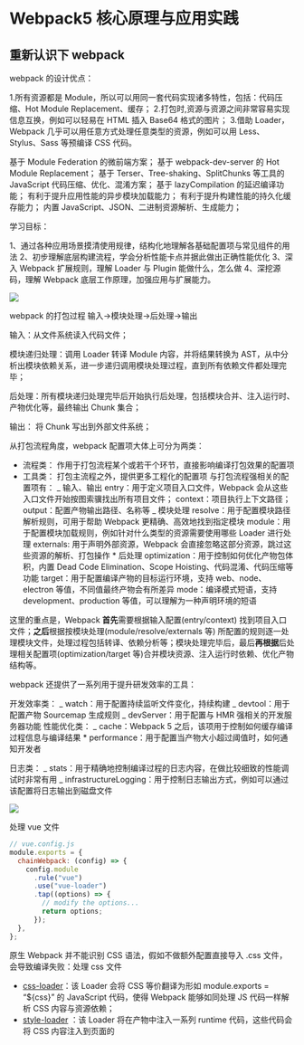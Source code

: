 # Webpack5 核心原理与应用实践

## 重新认识下 webpack

webpack 的设计优点：

1.所有资源都是 Module，所以可以用同一套代码实现诸多特性，包括：代码压缩、Hot Module Replacement、缓存； 2.打包时,资源与资源之间非常容易实现信息互换，例如可以轻易在 HTML 插入 Base64 格式的图片； 3.借助 Loader，Webpack 几乎可以用任意方式处理任意类型的资源，例如可以用 Less、Stylus、Sass 等预编译 CSS 代码。

基于 Module Federation 的微前端方案；
基于 webpack-dev-server 的 Hot Module Replacement；
基于 Terser、Tree-shaking、SplitChunks 等工具的 JavaScript 代码压缩、优化、混淆方案；
基于 lazyCompilation 的延迟编译功能；
有利于提升应用性能的异步模块加载能力；
有利于提升构建性能的持久化缓存能力；
内置 JavaScript、JSON、二进制资源解析、生成能力；

学习目标：

1、通过各种应用场景摸清使用规律，结构化地理解各基础配置项与常见组件的用法
2、初步理解底层构建流程，学会分析性能卡点并据此做出正确性能优化
3、深入 Webpack 扩展规则，理解 Loader 与 Plugin 能做什么，怎么做
4、深挖源码，理解 Webpack 底层工作原理，加强应用与扩展能力。

![](<%5BWebpack5%20%E6%A0%B8%E5%BF%83%E5%8E%9F%E7%90%86%E4%B8%8E%E5%BA%94%E7%94%A8%E5%AE%9E%E8%B7%B5%5D(httpsjuejin.cnbook7115598540721618944)/2022-09-06-12-22-43%202.png>)

webpack 的打包过程
输入->模块处理->后处理->输出

输入：从文件系统读入代码文件；

模块递归处理：调用 Loader 转译 Module 内容，并将结果转换为 AST，从中分析出模块依赖关系，进一步递归调用模块处理过程，直到所有依赖文件都处理完毕；

后处理：所有模块递归处理完毕后开始执行后处理，包括模块合并、注入运行时、产物优化等，最终输出 Chunk 集合；

输出： 将 Chunk 写出到外部文件系统；

从打包流程角度，webpack 配置项大体上可分为两类：

- 流程类： 作用于打包流程某个或若干个环节，直接影响编译打包效果的配置项
- 工具类： 打包主流程之外，提供更多工程化的配置项
  与打包流程强相关的配置项有：
  _ 输入、输出
  entry：用于定义项目入口文件，Webpack 会从这些入口文件开始按图索骥找出所有项目文件；
  context：项目执行上下文路径；
  output：配置产物输出路径、名称等
  _ 模块处理
  resolve：用于配置模块路径解析规则，可用于帮助 Webpack 更精确、高效地找到指定模块
  module：用于配置模块加载规则，例如针对什么类型的资源需要使用哪些 Loader 进行处理
  externals: 用于声明外部资源，Webpack 会直接忽略这部分资源，跳过这些资源的解析、打包操作 \* 后处理
  optimization：用于控制如何优化产物包体积，内置 Dead Code Elimination、Scope Hoisting、代码混淆、代码压缩等功能
  target：用于配置编译产物的目标运行环境，支持 web、node、electron 等值，不同值最终产物会有所差异
  mode：编译模式短语，支持 development、production 等值，可以理解为一种声明环境的短语

这里的重点是，Webpack **首先**需要根据输入配置(entry/context) 找到项目入口文件；**之后**根据按模块处理(module/resolve/externals 等) 所配置的规则逐一处理模块文件，处理过程包括转译、依赖分析等；模块处理完毕后，最后**再根据**后处理相关配置项(optimization/target 等)合并模块资源、注入运行时依赖、优化产物结构等。

webpack 还提供了一系列用于提升研发效率的工具：

开发效率类：
_ watch：用于配置持续监听文件变化，持续构建
_ devtool：用于配置产物 Sourcemap 生成规则
_ devServer：用于配置与 HMR 强相关的开发服务器功能
性能优化类：
_ cache：Webpack 5 之后，该项用于控制如何缓存编译过程信息与编译结果 \* performance：用于配置当产物大小超过阈值时，如何通知开发者

日志类：
_ stats：用于精确地控制编译过程的日志内容，在做比较细致的性能调试时非常有用
_ infrastructureLogging：用于控制日志输出方式，例如可以通过该配置将日志输出到磁盘文件

![](<%5BWebpack5%20%E6%A0%B8%E5%BF%83%E5%8E%9F%E7%90%86%E4%B8%8E%E5%BA%94%E7%94%A8%E5%AE%9E%E8%B7%B5%5D(httpsjuejin.cnbook7115598540721618944)/E20B721E-52B1-4638-A369-81288EB3ABAC%202.png>)

处理 vue 文件

```js
// vue.config.js
module.exports = {
  chainWebpack: (config) => {
    config.module
      .rule("vue")
      .use("vue-loader")
      .tap((options) => {
        // modify the options...
        return options;
      });
  },
};
```

原生 Webpack 并不能识别 CSS 语法，假如不做额外配置直接导入 .css 文件，会导致编译失败：处理 css 文件

- [css-loader](https://link.juejin.cn/?target=https%3A%2F%2Fwebpack.js.org%2Floaders%2Fcss-loader%2F)：该 Loader 会将 CSS 等价翻译为形如 module.exports = “${css}” 的 JavaScript 代码，使得 Webpack 能够如同处理 JS 代码一样解析 CSS 内容与资源依赖；
- [style-loader](https://link.juejin.cn/?target=https%3A%2F%2Fwebpack.js.org%2Floaders%2Fstyle-loader%2F) ：该 Loader 将在产物中注入一系列 runtime 代码，这些代码会将 CSS 内容注入到页面的 <style> 标签，使得样式生效；
- [mini-css-extract-plugin](https://link.juejin.cn/?target=https%3A%2F%2Fwebpack.js.org%2Fplugins%2Fmini-css-extract-plugin) ：该插件会将 CSS 代码抽离到单独的 .css 文件，并将文件通过 <link> 标签方式插入到页面中。

三种组件各司其职：css-loader 让 Webpack 能够正确理解 CSS 代码、分析资源依赖；style-loader、mini-css-extract-plugin 则通过适当方式将 CSS 插入到页面，对页面样式产生影响：
![](<%5BWebpack5%20%E6%A0%B8%E5%BF%83%E5%8E%9F%E7%90%86%E4%B8%8E%E5%BA%94%E7%94%A8%E5%AE%9E%E8%B7%B5%5D(httpsjuejin.cnbook7115598540721618944)/5be680b877f44414a4349b62bc0143ba_tplv-k3u1fbpfcp-zoom-in-crop-mark_3024_0_0_0%202.webp>)

css-loader 转译代码：

```css
.main-hd {
  font-size: 10px;
}
```

```js
//...

var ___CSS_LOADER_EXPORT___ =
  _node_modules_css_loader_dist_runtime_api_js__WEBPACK_IMPORTED_MODULE_1___default()(
    _node_modules_css_loader_dist_runtime_noSourceMaps_js__WEBPACK_IMPORTED_MODULE_0___default()
  );

// Module

___CSS_LOADER_EXPORT___.push([
  module.id,

  ".main-hd {\n    font-size: 10px;\n}",
  "",
]);

// Exports

/* harmony default export */ const __WEBPACK_DEFAULT_EXPORT__ =
  ___CSS_LOADER_EXPORT___;

//...
```

这段字符串只是被当作普通 JS 模块处理，并不会实际影响到页面样式，后续还需要：

- **开发环境**：使用 style-loader 将样式代码注入到页面 <style> 标签；
- **生产环境**：使用 mini-css-extract-plugin 将样式代码抽离到单独产物文件，并以 <link> 标签方式引入到页面中。

经过 **css-loader** 处理后，CSS 代码会被转译为等价 JS 字符串，但这些字符串还不会对页面样式产生影响，需要继续接入 style-loader 加载器。

与其它 Loader 不同，**style-loader** 并不会对代码内容做任何修改，而是简单注入一系列运行时代码，用于将 css-loader 转译出的 JS 字符串插入到页面的 style 标签

经过 **style-loader + css-loader** 处理后，样式代码最终会被写入 **Bundle** 文件，并在运行时通过 style 标签注入到页面。这种将 JS、CSS 代码合并进同一个产物文件的方式有几个问题：

Post-css

两者主要区别在于预处理器通常定义了一套 CSS 之上的超集语言；PostCSS 并没有定义一门新的语言，而是与 @babel/core 类似，只是实现了一套将 CSS 源码解析为 AST 结构，并传入 PostCSS 插件做处理的流程框架，具体功能都由插件实现。

::预处理器之于 CSS，就像 TypeScript 与 JavaScript 的关系；而 PostCSS 之于 CSS，则更像 Babel 与 JavaScript。::

**<link>是并行加载资源，加载完后构建 stylesheet**

- 编译时，将同一组件构建为适合在客户端、服务器运行的两份副本；
- 服务端接收到请求时，调用 Render 工具将组件渲染为 HTML 字符串，并返回给客户端；
- 客户端运行 HTML，并再次执行组件代码，“激活(Hydrate)” 组件。

![](<%5BWebpack5%20%E6%A0%B8%E5%BF%83%E5%8E%9F%E7%90%86%E4%B8%8E%E5%BA%94%E7%94%A8%E5%AE%9E%E8%B7%B5%5D(httpsjuejin.cnbook7115598540721618944)/06c7576bbb6b4ee596baa2bf4f2192ed_tplv-k3u1fbpfcp-zoom-in-crop-mark_3024_0_0_0%202.webp>)

### 服务端渲染流程

1. 需要为客户端、服务端环境分别准备项目 Entry 文件，即上述目录中的 entry-client.js 与 entry-server.js

entry-client.js

```js
import { createSSRApp } from "vue";

import App from "./App.vue";

createSSRApp(App).mount("#app");
```

entry-server.js

```js
import { createSSRApp } from "vue";

import App from "./App.vue";

export default () => {
  return createSSRApp(App);
};
```

两者区别在于：客户端版本会立即调用 mount 接口，将组件挂载到页面上；而服务端版本只是 export 一个创建应用的工厂函数。

2. 分别为客户端、服务端版本编写 Webpack 配置文件，即上述目录中的三个\***_webpack._.js**## 文件

3. 服务端的 webpack 配置

```json
  entry: {
    server: path.join(__dirname, "src/entry-server.js"),
  },
  target: "node",
  output: {
    // 打包后的结果会在 node 环境使用
    // 因此此处将模块化语句转译为 commonjs 形式
    libraryTarget: "commonjs2",
  },
```

4. 编写 Node 应用代码\***\*server.js**，简单起见，此处仅实现基础功能：

```js
// server.js
const express = require("express");
const path = require("path");
const { renderToString } = require("@vue/server-renderer");

// 通过 manifest 文件，找到正确的产物路径
const clientManifest = require("./dist/manifest-client.json");
const serverManifest = require("./dist/manifest-server.json");
const serverBundle = path.join(
  __dirname,
  "./dist",
  serverManifest["server.js"]
);
// 这里就对标到 `entry-server.js` 导出的工厂函数
const createApp = require(serverBundle).default;

const server = express();

server.get("/", async (req, res) => {
  const app = createApp();

  const html = await renderToString(app);
  const clientBundle = clientManifest["client.js"];
  res.send(`
<!DOCTYPE html>
<html>
    <head>
      <title>Vue SSR Example</title>
    </head>
    <body>
      <!-- 注入组件运行结果 -->
      <div id="app">${html}</div>
      <!-- 注入客户端代码产物路径 -->
      <!-- 实现 Hydrate 效果 -->
      <script src="${clientBundle}"></script>
    </body>
</html>
    `);
});

server.use(express.static("./dist"));

server.listen(3000, () => {
  console.log("ready");
});
```

可以看出，Node 服务的核心逻辑在于：

- 调用 entry-server.js 导出的工厂函数渲染出 Vue 组件结构；
- 调用 @vue/server-renderer 将组件渲染为 HTML 字符串；
- 拼接 HTML 内容，将组件 HTML 字符串与 entry-client.js 产物路径注入到 HTML 中，并返回给客户端。

构建第三方包时要注意的

- 正确导出模块内容；
- 不要将第三方包打包进产物中，以免与业务方环境发生冲突；
- 将 CSS 抽离为独立文件，以方便用户自行决定实际用法；
- 始终生成 Sourcemap 文件，方便用户调试。

```js
// webpack.config.js
module.exports = {
  // ...
+  externals: {
+   lodash: {
+     commonjs: "lodash",
+     commonjs2: "lodash",
+     amd: "lodash",
+     root: "_",
+   },
+ },
  // ...
};

```

Webpack 编译过程会跳过 [externals](https://link.juejin.cn/?target=https%3A%2F%2Fwebpack.js.org%2Fconfiguration%2Fexternals%2F) 所声明的库，并假定消费场景已经安装了相关依赖，常用于 NPM 库开发场景；在 Web 应用场景下则常被用于优化性能。

至此，Webpack 不再打包 lodash 代码，我们可以顺手将 lodash 声明为 peerDependencies：

```json
{
  "name": "6-1_test-lib",
  // ...
+ "peerDependencies": {
+   "lodash": "^4.17.21"
+ }
}

```

模块联邦
Module Federation 通常译作“**模块联邦**”，是 Webpack 5 新引入的一种远程模块动态加载、运行技术。MF 允许我们将原本单个巨大应用按我们理想的方式拆分成多个体积更小、职责更内聚的小应用形式，理想情况下各个应用能够实现独立部署、独立开发(不同应用甚至允许使用不同技术栈)、团队自治，从而降低系统与团队协作的复杂度 —— 没错，这正是所谓的微前端架构。

优点：

- 应用可按需导出若干模块，这些模块最终会被单独打成模块包，功能上有点像 NPM 模块；
- 应用可在运行时基于 HTTP(S) 协议动态加载其它应用暴露的模块，且用法与动态加载普通 NPM 模块一样简单；
- 与其它微前端方案不同，MF 的应用之间关系平等，没有主应用/子应用之分，每个应用都能导出/导入任意模块

在 Webpack4 中导入图像
file-loader: 将图像引用转换为 url 语句并生成相应图片文件.

![](<%5BWebpack5%20%E6%A0%B8%E5%BF%83%E5%8E%9F%E7%90%86%E4%B8%8E%E5%BA%94%E7%94%A8%E5%AE%9E%E8%B7%B5%5D(httpsjuejin.cnbook7115598540721618944)/f6384383d6df4060b973bd3ad8f261eb_tplv-k3u1fbpfcp-zoom-in-crop-mark_3024_0_0_0%202.webp>)
url-loader:
raw-loader:

配置结构详解：

- **单个配置对象**：比较常用的一种方式，逻辑简单，适合大多数业务项目；
- **配置对象数组**：每个数组项都是一个完整的配置对象，每个对象都会触发一次单独的构建，通常用于需要为同一份代码构建多种产物的场景，如 Library；
- **函数**：Webpack 启动时会执行该函数获取配置，我们可以在函数中根据环境参数(如 NODE_ENV)动态调整配置对象。

使用配置数组：

```js
// webpack.config.js
module.exports = [
  {
    entry: "./src/index.js",
    // 其它配置...
  },
  {
    entry: "./src/index.js",
    // 其它配置...
  },
];
```

使用数组方式时，Webpack 会在启动后创建多个 **Compilation** 实例，并行执行构建工作，但需要注意**，Compilation** 实例间基本上不作通讯，这意味着这种并行构建对运行性能并没有任何正向收益，例如某个 Module 在 Compilation 实例 A 中完成解析、构建后，在其它 Compilation 中依然需要完整经历构建流程，无法直接复用结果。

数组方式主要用于应对“同一份代码打包出多种产物”的场景，例如在构建 Library 时，我们通常需要同时构建出 ESM/CMD/UMD 等模块方案的产物，如：

```js
// webpack.config.js
module.exports = [
  {
    output: {
      filename: "./dist-amd.js",
      libraryTarget: "amd",
    },
    name: "amd",
    entry: "./app.js",
    mode: "production",
  },
  {
    output: {
      filename: "./dist-commonjs.js",
      libraryTarget: "commonjs",
    },
    name: "commonjs",
    entry: "./app.js",
    mode: "production",
  },
];
```

**配置函数**”这种方式的意义在于，允许用户根据命令行参数动态创建配置对象，可用于实现简单的多环境治理策略，例如：

```js
// npx webpack --env app.type=miniapp --mode=production
module.exports = function (env, argv) {
  return {
    mode: argv.mode ? "production" : "development",
    devtool: argv.mode ? "source-map" : "eval",
    output: {
      path: path.join(__dirname, `./dist/${env.app.type}`,
      filename: '[name].js'
    },
    plugins: [
      new TerserPlugin({
        terserOptions: {
          compress: argv.mode === "production",
        },
      }),
    ],
  };
};
```

**核心配置项汇总**

- entry：声明项目入口文件，Webpack 会从这个文件开始递归找出所有文件依赖；
- output：声明构建结果的存放位置；
- target：用于配置编译产物的目标运行环境，支持 web、node、electron 等值，不同值最终产物会有所差异；
- mode：编译模式短语，支持 development、production 等值，Webpack 会根据该属性推断默认配置；
- optimization：用于控制如何优化产物包体积，内置 Dead Code ::Elimination::、Scope Hoisting、代码混淆、代码压缩等功能；
- module：用于声明模块加载规则，例如针对什么类型的资源需要使用哪些 Loader 进行处理；
- plugin：Webpack 插件列表。

entry 配置详解：

- 字符串：指定入口文件路径；
- 对象：对象形态功能比较完备，除了可以指定入口文件列表外，还可以指定入口依赖、Runtime 打包方式等；
- 函数：动态生成 Entry 配置信息，函数中可返回字符串、对象或数组；
- 数组：指明多个入口文件，数组项可以为上述介绍的文件路径字符串、对象、函数形式，Webpack 会将数组指明的入口全部打包成一个 Bundle。

```js
module.exports = {
  //...
  entry: {
    // 字符串形态
    home: './home.js',
    // 数组形态
    shared: ['react', 'react-dom', 'redux', 'react-redux'],
    // 对象形态
    personal: {
      import: './personal.js',
      filename: 'pages/personal.js',
      dependOn: 'shared',
      chunkLoading: 'jsonp',
      asyncChunks: true
    },
    // 函数形态
    admin: function() {
      return './admin.js';
    }
  },
```

- import：声明入口文件，支持路径字符串或路径数组(多入口)；
- dependOn：声明该入口的前置依赖 Bundle；
- runtime：设置该入口的 Runtime Chunk，若该属性不为空，Webpack 会将该入口的运行时代码抽离成单独的 Bundle；
- filename：效果与 [output.filename](https://link.juejin.cn/?target=https%3A%2F%2Fwebpack.js.org%2Fconfiguration%2Foutput%2F%23outputfilename) 类同，用于声明该模块构建产物路径；
- library：声明该入口的 [output.library](https://link.juejin.cn/?target=https%3A%2F%2Fwebpack.js.org%2Fconfiguration%2Foutput%2F%23outputlibrary) 配置，一般在构建 NPM Library 时使用；
- publicPath：效果与 [output.publicPath](https://link.juejin.cn/?target=https%3A%2F%2Fwebpack.js.org%2Fconfiguration%2Foutput%2F%23outputpublicpath) 相同，用于声明该入口文件的发布 URL；
- chunkLoading：效果与 [output.chunkLoading](https://link.juejin.cn/?target=https%3A%2F%2Fwebpack.js.org%2Fconfiguration%2Foutput%2F%23outputchunkloading) 相同，用于声明异步模块加载的技术方案，支持 false/jsonp/require/import 等值；
- asyncChunks：效果与 [output.asyncChunks](https://link.juejin.cn/?target=https%3A%2F%2Fwebpack.js.org%2Fconfiguration%2Foutput%2F%23outputasyncchunks) 相同，用于声明是否支持异步模块加载，默认值为 true。

webpack 底层的工作流程：

1. 初始化阶段：

- **初始化参数**：从配置文件、 配置对象、Shell 参数中读取，与默认配置结合得出最终的参数；
- **创建编译器对象**：用上一步得到的参数创建 Compiler 对象；
- **初始化编译环境**：包括注入内置插件、注册各种模块工厂、初始化 RuleSet 集合、加载配置的插件等；
- **开始编译**：执行 compiler 对象的 run 方法，创建 Compilation 对象；
- **确定入口**：根据配置中的 entry 找出所有的入口文件，调用 compilation.addEntry 将入口文件转换为 dependence 对象。

2. 构建阶段：

- **编译模块(make)**：从 entry 文件开始，调用 loader 将模块转译为标准 JS 内容，调用 JS 解析器将内容转换为 AST 对象，从中找出该模块依赖的模块，再 **递归** 处理这些依赖模块，直到所有入口依赖的文件都经过了本步骤的处理；
- **完成模块编译**：上一步递归处理所有能触达到的模块后，得到了每个模块被翻译后的内容以及它们之间的依赖关系图。

3. 封装阶段：

- **合并(seal)**：根据入口和模块之间的依赖关系，组装成一个个包含多个模块的 Chunk；
- **优化(optimization)**：对上述 Chunk 施加一系列优化操作，包括：tree-shaking、terser、scope-hoisting、压缩、Code Split 等；
- **写入文件系统(emitAssets)**：在确定好输出内容后，根据配置确定输出的路径和文件名，把文件内容写入到文件系统。

性能问题的地方

构建阶段：

- 首先需要将文件的相对引用路径转换为绝对路径，这个过程可能涉及多次 IO 操作，执行效率取决于 **文件层次深度**；
- 找到具体文件后，需要读入文件内容并调用 [loader-runner](https://link.juejin.cn/?target=https%3A%2F%2Fgithub1s.com%2Fwebpack%2Floader-runner%2Fblob%2FHEAD%2Flib%2FLoaderRunner.js) 遍历 Loader 数组完成内容转译，这个过程需要执行较密集的 CPU 操作，执行效率取决于 **Loader 的数量与复杂度**；
- 需要将模块内容解析为 AST 结构，并遍历 AST 找出模块的依赖资源，这个过程同样需要较密集的 CPU 操作，执行效率取决于 **代码复杂度**；
- 递归处理依赖资源，执行效率取决于 **模块数量**。

封装阶段：

- 根据 splitChunks 配置、entry 配置、动态模块引用语句等，确定模块与 Chunk 的映射关系，其中 splitChunks 相关的分包算法非常复杂，涉及大量 CPU 计算；
- 根据 optimization 配置执行一系列产物优化操作，特别是 [Terser](https://link.juejin.cn/?target=https%3A%2F%2Fgithub.com%2Fwebpack-contrib%2Fterser-webpack-plugin) 插件需要执行大量 AST 相关的运算，执行效率取决于 **产物代码量**；

性能分析：
收集数据的方法很简单 —— Webpack 内置了 [stats](https://link.juejin.cn/?target=https%3A%2F%2Fwebpack.js.org%2Fapi%2Fstats%2F) 接口，专门用于统计模块构建耗时、模块依赖关系等信息，推荐用法：

1. 添加 profile = true 配置：
2. 运行编译命令，并添加 —json 参数，参数值为最终生成的统计文件名，如：

```js
npx webpack --json=stats.json
```

stats 对象收集了 Webpack 运行过程中许多值得关注的信息，包括：

- modules：本次打包处理的所有模块列表，内容包含模块的大小、所属 chunk、构建原因、依赖模块等，特别是 modules.profile 属性，包含了构建该模块时，解析路径、编译、打包、子模块打包等各个环节所花费的时间，非常有用；
- chunks：构建过程生成的 chunks 列表，数组内容包含 chunk 名称、大小、包含了哪些模块等；
- assets：编译后最终输出的产物列表、文件路径、文件大小等；
- entrypoints：entry 列表，包括动态引入所生产的 entry 项也会包含在这里面；
- children：子 Compiler 对象的性能数据，例如 extract-css-chunk-plugin 插件内部就会调用 [compilation.createChildCompiler](https://link.juejin.cn/?target=https%3A%2F%2Fgithub1s.com%2Ffaceyspacey%2Fextract-css-chunks-webpack-plugin%2Fblob%2FHEAD%2Fsrc%2Floader.js%23L82) 函数创建出子 Compiler 来做 CSS 抽取的工作。

**Webpack5 中的持久化缓存**
[持久化缓存](https://link.juejin.cn/?target=https%3A%2F%2Fwebpack.js.org%2Fconfiguration%2Fcache%2F%23cache) 算得上是 Webpack 5 最令人振奋的特性之一，它能够将首次构建的过程与结果数据持久化保存到本地文件系统，在下次执行构建时跳过解析、链接、编译等一系列非常消耗性能的操作，直接复用上次的 Module/ModuleGraph/Chunk 对象数据，迅速构建出最终产物。

cache 还提供了若干用于配置缓存效果、缓存周期的配置项，包括：

- cache.type## ：缓存类型，支持
  ‘memory’ | ‘filesystem’## ，需要设置为
  filesystem## 才能开启持久缓存；
- cache.cacheDirectory## ：缓存文件路径，默认为
  node_modules/.cache/webpack## ；
- cache.buildDependencies## ：额外的依赖文件，当这些文件内容发生变化时，缓存会完全失效而执行完整的编译构建，通常可设置为各种配置文件，如：

```js
module.exports = {
  cache: {
    type: "filesystem",
    buildDependencies: {
      config: [
        path.join(__dirname, "webpack.dll_config.js"),
        path.join(__dirname, ".babelrc"),
      ],
    },
  },
};
```

- cache.managedPaths：受控目录，Webpack 构建时会跳过新旧代码哈希值与时间戳的对比，直接使用缓存副本，默认值为 [‘./node_modules’]；
- cache.profile：是否输出缓存处理过程的详细日志，默认为 false；
- cache.maxAge：缓存失效时间，默认值为 5184000000 。

### 缓存原理：

Webpack5 会将首次构建出的 Module、Chunk、ModuleGraph 等对象序列化后保存到硬盘中，后面再运行的时候，就可以跳过许多耗时的编译动作，直接复用缓存数据。
![](<%5BWebpack5%20%E6%A0%B8%E5%BF%83%E5%8E%9F%E7%90%86%E4%B8%8E%E5%BA%94%E7%94%A8%E5%AE%9E%E8%B7%B5%5D(httpsjuejin.cnbook7115598540721618944)/58feafdeed084eefa40f12f98b627262_tplv-k3u1fbpfcp-zoom-in-crop-mark_3024_0_0_0%202.webp>)

- 初始化，主要是根据配置信息设置内置的各类插件。
- Make - 构建阶段，从 entry 模块开始，执行：
  - 读入文件内容；
  - 调用 Loader 转译文件内容；
  - 调用 [acorn](https://link.juejin.cn/?target=https%3A%2F%2Fwww.npmjs.com%2Fpackage%2Facorn) 生成 AST 结构；
  - 分析 AST，确定模块依赖列表；
  - 遍历模块依赖列表，对每一个依赖模块重新执行上述流程，直到生成完整的模块依赖图 —— ModuleGraph 对象。
- Seal - 生成阶段，过程：
  - 遍历模块依赖图，对每一个模块执行：
    - 代码转译，如 import 转换为 require 调用；
    - 分析运行时依赖。
  - 合并模块代码与运行时代码，生成 chunk；
  - 执行产物优化操作，如 Tree-shaking；
  - 将最终结果写出到产物文件。

过程中存在许多 CPU 密集型操作，例如调用 Loader 链加载文件时，遇到 babel-loader、eslint-loader、ts-loader 等工具时可能需要重复生成 AST；分析模块依赖时则需要遍历 AST，执行大量运算；Seal 阶段也同样存在大量 AST 遍历，以及代码转换、优化操作，等等。假设业务项目中有 1000 个文件，则每次执行 npx webpack 命令时，都需要从 0 开始执行 1000 次构建、生成逻辑

Webpack 在首次构建完毕后将 Module、Chunk、ModuleGraph 三类对象的状态序列化并记录到缓存文件中；在下次构建开始时，尝试读入并恢复这些对象的状态，从而跳过执行 Loader 链、解析 AST、解析依赖等耗时操作，提升编译性能。

### Webpack4：使用 **cache-loader**

1. cache-loader
   先从 cache-loader 说起，cache-loader 能够将 Loader 处理结果保存到硬盘，下次运行时若文件内容没有发生变化则直接返回缓存结果，用法：

cache-loader 只缓存了 Loader 执行结果，缓存范围与精度不如 Webpack5 内置的缓存功能，所以性能效果相对较低

2. hard-source-webpack-plugin
3. babel-loader# 时，只需设置 cacheDirectory = true

```js
module.exports = {
    *// …*
    module: {
        rules: [{
            test: /\.m?js$/,
            loader: ‘babel-loader’,
            options: {
                cacheDirectory: true,
            },
        }]
    },
    *// …*
};
```

## webpack 并行构建

- [HappyPack](https://link.juejin.cn/?target=https%3A%2F%2Fgithub.com%2Famireh%2Fhappypack) ：多进程方式运行资源加载(Loader)逻辑；
  [Thread-loader](https://link.juejin.cn/?target=https%3A%2F%2Fwebpack.js.org%2Floaders%2Fthread-loader%2F) ：Webpack 官方出品，同样以多进程方式运行资源加载逻辑

这些方案的核心设计都很类似：
针对某种计算任务创建子进程，之后将运行所需参数通过 IPC 传递到子进程并启动计算操作，计算完毕后子进程再将结果通过 IPC 传递回主进程，寄宿在主进程的组件实例，再将结果提交给 Webpack。

### HappyPack

能够将耗时的文件加载（Loader）操作拆散到多个子进程中并发执行，子进程执行完毕再将结果合并回传到 Webpack 进程，从而提升构建性能。不过，HappyPack 的用法稍微有点难以理解，需要同时：

- 使用 happypack/loader 代替原本的 Loader 序列；
- 使用 HappyPack 插件注入代理执行 Loader 序列的逻辑。

HappyPack 提供了一套简单易用的共享进程池接口，只需要创建 HappyPack.ThreadPool 对象，并通过 size 参数限定进程总量，之后将该例配置到各个 HappyPack 插件的 threadPool 属性上即可，例如：

### Thread-loader

Thread-loader 会在加载文件时创建新的进程，在子进程中使用 loader-runner 库运行 thread-loader 之后的 Loader 组件，执行完毕后再将结果回传到 Webpack 主进程，从而实现性能更佳的文件加载转译效果。

thread-loader 还提供了一系列用于控制并发逻辑的配置项，包括：

- workers：子进程总数，默认值为 require(‘os’).cpus() - 1；
- workerParallelJobs：单个进程中并发执行的任务数；
- poolTimeout：子进程如果一直保持空闲状态，超过这个时间后会被关闭；
- poolRespawn：是否允许在子进程关闭后重新创建新的子进程，一般设置为 false 即可；
- workerNodeArgs：用于设置启动子进程时，额外附加的参数。

## 并行压缩

Webpack4 默认使用 [Uglify-js](https://link.juejin.cn/?target=https%3A%2F%2Fwww.npmjs.com%2Fpackage%2Fuglifyjs-webpack-plugin) 实现代码压缩，Webpack5 之后则升级为 [Terser](https://link.juejin.cn/?target=https%3A%2F%2Fwebpack.js.org%2Fplugins%2Fterser-webpack-plugin%2F) —— 一种 [性能](https://link.juejin.cn/?target=https%3A%2F%2Fblog.logrocket.com%2Fterser-vs-uglify-vs-babel-minify-comparing-javascript-minifiers%2F) 与兼容性更好的 JavaScript 代码压缩混淆工具，两种组件都原生实现了多进程并行压缩能力

受限于 JavaScript 的单线程架构，Webpack 构建时并不能充分使用现代计算机的多核 CPU 能力，为此社区提供了若干基于多进程实现的并行构建组件，包括文中介绍的 HappyPack、Thread-loader、Parallel-Webpack、Terser。

- 对于 Webpack4 之前的项目，可以使用 HappyPack 实现并行文件加载；
- Webpack4 之后则建议使用 Thread-loader；
- 多实例并行构建场景建议使用 Parallel-Webpack 实现并行；
- 生产环境下还可配合 terser-webpack-plugin 的并行压缩功能，提升整体效率。

## 哪些值得学习的构建性能极致优化技巧

### 使用**lazyCompilation**

```js
// webpack.config.js
module.exports = {
  // ...
  experiments: {
    lazyCompilation: true,
  },
};
```

启动 lazyCompilation 后，代码中通过异步引用语句如 import(‘./xxx’) 导入的模块（以及未被访问到的 entry）都不会被立即编译，而是直到页面正式请求该模块资源（例如切换到该路由）时才开始构建，效果与 Vite 相似，能够极大提升冷启速度。

此外，lazyCompilation 支持如下参数：

- backend： 设置后端服务信息，一般保持默认值即可；
- entries：设置是否对 entry 启动按需编译特性；
- imports：设置是否对异步模块启动按需编译特性；
- test：支持正则表达式，用于声明对那些异步模块启动按需编译特性。

### **约束 Loader 执行范围**

module.rules.include# 、module.rules.exclude

### 开发模式禁用产物优化

Webpack 提供了许多产物优化功能，例如：Tree-Shaking、SplitChunks、Minimizer 等，这些能力能够有效减少最终产物的尺寸，提升生产环境下的运行性能，但这些优化在开发环境中意义不大，反而会增加构建器的负担(都是性能大户)。

因此，开发模式下建议关闭这一类优化功能，具体措施：

- 确保 mode=‘development’ 或 mode = ‘none’，关闭默认优化策略；
- optimization.minimize 保持默认值或 false，关闭代码压缩；
- optimization.concatenateModules 保持默认值或 false，关闭模块合并；
- optimization.splitChunks 保持默认值或 false，关闭代码分包；
- optimization.usedExports 保持默认值或 false，关闭 Tree-shaking 功能；

### **最小化\*\***watch\***\*监控范围**

在 watch 模式下（通过 npx webpack —watch 命令启动），Webpack 会持续监听项目目录中所有代码文件，发生变化时执行 rebuild 命令。

不过，通常情况下前端项目中部分资源并不会频繁更新，例如 node_modules ，此时可以设置 watchOptions.ignored 属性忽略这些文件，例如：

```js
// webpack.config.js
module.exports = {
  //...
  watchOptions: {
    ignored: /node_modules/,
  },
};
```

### 优化 ESlint 性能

#### 慎用**source-map**

针对 source-map 功能，Webpack 提供了 devtool 选项，可以配置 eval、source-map、cheap-source-map 等值，不考虑其它因素的情况下，最佳实践：

- 开发环境使用 eval ，确保最佳编译速度；
- 生产环境使用 source-map，获取最高质量

#### **设置\*\***resolve\***\*缩小搜索范围**

## 1.**resolve.extensions**## 配置：

- ## 修改 resolve.extensions## 配置项，减少匹配次数；
- ## 代码中尽量补齐文件后缀名；
- ## 设置 resolve.enforceExtension = true

  2.**resolve.modules**## 配置：

```js
// webpack.config.js
const path = require("path");

module.exports = {
  //...
  resolve: {
    modules: [path.resolve(__dirname, "node_modules")],
  },
};
```

## 3.**resolve.mainFiles**## 配置：

与 resolve.extensions 类似，resolve.mainFiles 配置项用于定义文件夹默认文件名，例如对于 import ‘./dir’## 请求，假设 resolve.mainFiles = [‘index’, ‘home’] ，Webpack 会按依次测试./dir/index## 与./dir/home## 文件是否存在。

### 深入理解 chunk

1.  Webpack 首先根据 entry 配置创建若干 Chunk 对象；
2.  遍历构建(Make)阶段找到的所有 Module 对象，同一 Entry 下的模块分配到 Entry 对应的 Chunk 中；
3.  遇到异步模块则创建新的 Chunk 对象，并将异步模块放入该 Chunk；
4.  分配完毕后，根据 SplitChunksPlugin 的启发式算法进一步对这些 Chunk 执行**裁剪、拆分、合并、代码调优**，最终调整成运行性能(可能)更优的形态；
5.  最后，将这些 Chunk 一个个输出成最终的产物(Asset)文件，编译工作到此结束。

Chunk 在构建流程中起着承上启下的关键作用 —— 一方面作为 Module 容器，根据一系列默认 **分包策略** 决定哪些模块应该合并在一起打包；另一方面根据 splitChunks 设定的 **策略** 优化分包，决定最终输出多少产物文件。

**Chunk 分包结果的好坏直接影响了最终应用性能**，Webpack 默认会将以下三种模块做分包处理：

- Initial Chunk：entry 模块及相应子模块打包成 Initial Chunk；
- Async Chunk：通过 import(‘./xx’) 等语句导入的异步模块及相应子模块组成的 Async Chunk；
- Runtime Chunk：运行时代码抽离成 Runtime Chunk，可通过 [entry.runtime](https://link.juejin.cn/?target=https%3A%2F%2Fwebpack.js.org%2Fconfiguration%2Fentry-context%2F%23dependencies) 配置项实现。

1. 模块重复打包：
   假如多个 Chunk 同时依赖同一个 Module，那么这个 Module 会被不受限制地重复打包进这些 Chunk
   ![](<%5BWebpack5%20%E6%A0%B8%E5%BF%83%E5%8E%9F%E7%90%86%E4%B8%8E%E5%BA%94%E7%94%A8%E5%AE%9E%E8%B7%B5%5D(httpsjuejin.cnbook7115598540721618944)/1481f62edb484224aefd7498bb9b871a_tplv-k3u1fbpfcp-zoom-in-crop-mark_3024_0_0_0%202.webp>)

示例中 main/index 入口(entry)同时依赖于 c 模块，默认情况下 Webpack 不会对此做任何优化处理，只是单纯地将 c 模块同时打包进 main/index 两个 Chunk：
![](<%5BWebpack5%20%E6%A0%B8%E5%BF%83%E5%8E%9F%E7%90%86%E4%B8%8E%E5%BA%94%E7%94%A8%E5%AE%9E%E8%B7%B5%5D(httpsjuejin.cnbook7115598540721618944)/ae729e4dd408433ea242733ae9913d89_tplv-k3u1fbpfcp-zoom-in-crop-mark_3024_0_0_0%202.webp>)

2. 资源冗余 & 低效缓存：

- 将被多个 Chunk 依赖的包分离成独立 Chunk，防止资源重复；
- node_modules 中的资源通常变动较少，可以抽成一个独立的包，业务代码的频繁变动不会导致这部分第三方库资源缓存失效，被无意义地重复加载

**SplitChunksPlugin 简介**

- SplitChunksPlugin 支持根据 Module 路径、Module 被引用次数、Chunk 大小、Chunk 请求数等决定是否对 Chunk 做进一步拆解，这些决策都可以通过 optimization.splitChunks 相应配置项调整定制，基于这些能力我们可以实现：

  - 单独打包某些特定路径的内容，例如 node_modules 打包为 vendors；
  - 单独打包使用频率较高的文件；

- SplitChunksPlugin 还提供了**optimization.splitChunks.cacheGroup** 概念，用于对不同特点的资源做分组处理，并为这些分组设置更有针对性的分包规则；

- SplitChunksPlugin 还内置了 default 与 defaultVendors 两个 cacheGroup，提供一些开箱即用的分包特性：
  - node_modules 资源会命中 defaultVendors 规则，并被单独打包；
  - 只有包体超过 20kb 的 Chunk 才会被单独打包；
  - 加载 Async Chunk 所需请求数不得超过 30；
  - 加载 Initial Chunk 所需请求数不得超过 30。

splitChunks 主要有两种类型的配置：

- minChunks/minSize/maxInitialRequest 等分包条件，满足这些条件的模块都会被执行分包；
- cacheGroup ：用于为特定资源声明特定分包条件，例如可以为
  node_modules 包设定更宽松的分包条件。

## 设置分包范围

首先，SplitChunksPlugin 默认情况下只对 Async Chunk 生效，我们可以通过 splitChunks.chunks 调整作用范围，该配置项支持如下值：

- 字符串 ‘all’ ：对 Initial Chunk 与 Async Chunk 都生效，建议优先使用该值；
- 字符串 ‘initial’ ：只对 Initial Chunk 生效；
- 字符串 ‘async’ ：只对 Async Chunk 生效；
- 函数 (chunk) => boolean ：该函数返回 true 时生效；

```js
module.exports = {
  //...
  optimization: {
    splitChunks: {
      chunks: "all",
    },
  },
};
```

设置为 all 效果最佳，此时 Initial Chunk、Async Chunk 都会被 SplitChunksPlugin 插件优化。

### **根据 Module 使用频率分包**

- **限制分包数量**
- **限制分包体积**

SplitChunksPlugin# 的主体流程如下：

1. SplitChunksPlugin 尝试将命中 minChunks 规则的 Module 统一抽到一个额外的 Chunk 对象；
2. 判断该 Chunk 是否满足 maxInitialRequests 阈值，若满足则进行下一步；
3. 判断该 Chunk 资源的体积是否大于上述配置项 minSize 声明的下限阈值；
   - 如果体积**小于** minSize 则取消这次分包，对应的 Module 依然会被合并入原来的 Chunk
   - 如果 Chunk 体积**大于** minSize 则判断是否超过 maxSize、maxAsyncSize、maxInitialSize 声明的上限阈值，如果超过则尝试将该 Chunk 继续分割成更小的部分

Chunk 是 Webpack 实现模块打包的关键设计，Webpack 会首先为 Entry 模块、异步模块、Runtime 模块(取决于配置) 创建 Chunk 容器，之后按照 splitChunks 配置进一步优化、裁剪分包内容。
splitChunks 规则比较复杂，大致上可以分类为：

- 规则类：如 minSize/minChunks 等，匹配这些条件的 Module 都会被单独分包；
- cacheGroup：可以理解为针对特定资源的次级规则集合。

## 配置项与最佳实践

最后，我们再回顾一下 SplitChunksPlugin 支持的配置项：

- minChunks：用于设置引用阈值，被引用次数超过该阈值的 Module 才会进行分包处理；
- maxInitialRequest/maxAsyncRequests：用于限制 Initial Chunk(或 Async Chunk) 最大并行请求数，本质上是在限制最终产生的分包数量；
- minSize： 超过这个尺寸的 Chunk 才会正式被分包；
- maxSize： 超过这个尺寸的 Chunk 会尝试继续做分包；
- maxAsyncSize： 与 maxSize 功能类似，但只对异步引入的模块生效；
- maxInitialSize： 与 maxSize 类似，但只对 entry 配置的入口模块生效；
- enforceSizeThreshold： 超过这个尺寸的 Chunk 会被强制分包，忽略上述其它 size 限制；
- cacheGroups：用于设置缓存组规则，为不同类型的资源设置更有针对性的分包策略。
  结合这些特性，业界已经总结了许多惯用的最佳分包策略，包括：
- 针对 node_modules 资源：
  - 可以将 node_modules 模块打包成单独文件(通过 cacheGroups 实现)，防止业务代码的变更影响 NPM 包缓存，同时建议通过 maxSize 设定阈值，防止 vendor 包体过大；
  - 更激进的，如果生产环境已经部署 HTTP2/3 一类高性能网络协议，甚至可以考虑将每一个 NPM 包都打包成单独文件，具体实现可查看小册 [示例](https://link.juejin.cn/?target=https%3A%2F%2Fgithub1s.com%2FTecvan-fe%2Fwebpack-book-samples%2Fblob%2F50c9a47ce3%2Fsplitchunks-seperate-npm%2Fwebpack.config.js%23L19-L20) ；
- 针对业务代码：
  - 设置 common 分组，通过 minChunks 配置项将使用率较高的资源合并为 Common 资源；
  - 首屏用不上的代码，尽量以异步方式引入；
  - 设置 optimization.runtimeChunk 为 true，将运行时代码拆分为独立资源。

实践中，分包策略的好坏直接影响应用的运行性能，常用策略一是单独打包 node_modules 代码(习惯称为 vendor)，二是单独打包被频繁使用的模块(习惯称为 common)。

### 代码压缩

## 优化方案

### 动态加载

import、require.ensure

- **一是过度使用会使产物变得过度细碎，产物文件过多，运行时 HTTP 通讯次数也会变多**，在 HTTP 1.x 环境下这可能反而会降低网络性能，得不偿失

- **二是使用时 Webpack 需要在客户端注入一大段用于支持动态加载特性的 Runtime**：

### HTTP 缓存优化

- [fullhash]：整个项目的内容 Hash 值，项目中任意模块变化都会产生新的 fullhash；
- [chunkhash]：产物对应 Chunk 的 Hash，Chunk 中任意模块变化都会产生新的 chunkhash；
- [contenthash]：产物内容 Hash 值，仅当产物内容发生变化时才会产生新的 contenthash，因此实用性较高。

异步 Chunk 变化会导致父 Chunk 也跟着变化， 此时可以用 optimization.runtimeChunk 将这部分代码抽取为单独的 Runtime Chunk

```js
module.exports = {
  entry: { index: "./src/index.js" },
  mode: "development",
  devtool: false,
  output: {
    filename: "[name]-[contenthash].js",
    path: path.resolve(__dirname, "dist"),
  },
  // 将运行时代码抽取到 `runtime` 文件中
  optimization: { runtimeChunk: { name: "runtime" } },
};
```

### 使用外置依赖

externals

```json
module.exports = {
  // ...
  externals: {
    lodash: "_",
  },
};
```

### **使用 Tree-Shaking 删除多余模块导出**

是一种基于 ES Module 规范的 Dead Code Elimination 技术，它会在运行过程中静态分析模块之间的导入导出，判断哪些模块导出值没有被其它模块使用 —— 相当于模块层面的 Dead Code，并将其删除。

### **使用 Scope Hoisting 合并模块**

Webpack 提供了 Scope Hoisting 功能，用于 **将符合条件的多个模块合并到同一个函数空间** 中，从而减少产物体积，优化性能。

### 监控产物体积

```js
module.exports = {
  // ...
  performance: {
    // 设置所有产物体积阈值
    maxAssetSize: 172 * 1024,
    // 设置 entry 产物体积阈值
    maxEntrypointSize: 244 * 1024,
    // 报错方式，支持 `error` | `warning` | false
    hints: "error",
    // 过滤需要监控的文件类型
    assetFilter: function (assetFilename) {
      return assetFilename.endsWith(".js");
    },
  },
};
```

一个比较好的 [经验法则](https://link.juejin.cn/?target=https%3A%2F%2Fweb.dev%2Fyour-first-performance-budget%2F%23budget-for-quantity-based-metrics) 是确保 [关键路径](https://link.juejin.cn/?target=https%3A%2F%2Fweb.dev%2Fcritical-rendering-path%2F) 资源体积始终小于 170KB，超过这个体积就应该使用上面介绍的若干方法做好裁剪优化。

一是 Loader —— 主要负责将资源内容翻译成 Webpack 能够理解、处理的 JavaScript 代码；
二是 Plugin —— 深度介入 Webpack 构建过程，**重塑** 构建逻辑。

## 从开源项目学习 Loader

[Webpack5 核心原理与应用实践-loader](./Webpack5%20核心原理与应用实践-loader.md)

### plugin

[Webpack5 核心原理与应用实践-plugin](./Webpack5%20核心原理与应用实践-plugin.md)

### SyncHook 钩子

```js
const { SyncHook } = require("tapable");

class Somebody {
  constructor() {
    this.hooks = {
      sleep: new SyncHook(),
    };
  }
  sleep() {
    //   触发回调
    this.hooks.sleep.call();
  }
}

const person = new Somebody();

// 注册回调
person.hooks.sleep.tap("test", () => {
  console.log("callback A");
});
person.hooks.sleep.tap("test", () => {
  console.log("callback B");
});
person.hooks.sleep.tap("test", () => {
  console.log("callback C");
});

person.sleep();
```

示例中，Somebody 初始化时声明了一个 sleep 钩子，并在后续调用 sleep.tap 函数连续注册三次回调，在调用 person.sleep() 语句触发 sleep.call 之后，tapable 会按照注册的先后按序执行三个回调。

![](<%5BWebpack5%20%E6%A0%B8%E5%BF%83%E5%8E%9F%E7%90%86%E4%B8%8E%E5%BA%94%E7%94%A8%E5%AE%9E%E8%B7%B5%5D(httpsjuejin.cnbook7115598540721618944)/b92ebab230e746caaa7a0ae4b90ae581_tplv-k3u1fbpfcp-zoom-in-crop-mark_3024_0_0_0%202.webp>)

webpack 构建步骤：
![](<%5BWebpack5%20%E6%A0%B8%E5%BF%83%E5%8E%9F%E7%90%86%E4%B8%8E%E5%BA%94%E7%94%A8%E5%AE%9E%E8%B7%B5%5D(httpsjuejin.cnbook7115598540721618944)/a26d60df160440adae904dcdeefb44d7_tplv-k3u1fbpfcp-zoom-in-crop-mark_3024_0_0_0%202.webp>)

### 初始化阶段

![](<%5BWebpack5%20%E6%A0%B8%E5%BF%83%E5%8E%9F%E7%90%86%E4%B8%8E%E5%BA%94%E7%94%A8%E5%AE%9E%E8%B7%B5%5D(httpsjuejin.cnbook7115598540721618944)/3293ad8708e14a8db0567dac24fb8668_tplv-k3u1fbpfcp-zoom-in-crop-mark_3024_0_0_0%202.webp>)
**1** **初始化阶段**：修整配置参数，创建 Compiler、Compilation 等基础对象，并初始化插件及若干内置工厂、工具类，并最终根据 entry 配置，找到所有入口模块；
**2** **构建阶段**：从 entry 文件开始，调用 loader 将模块转译为 JavaScript 代码，调用 [Acorn](https://link.juejin.cn/?target=https%3A%2F%2Fgithub.com%2Facornjs%2Facorn) 将代码转换为 AST 结构，遍历 AST 从中找出该模块依赖的模块；之后 **递归** 遍历所有依赖模块，找出依赖的依赖，直至遍历所有项目资源后，构建出完整的 [模块依赖关系图](https://link.juejin.cn/?target=https%3A%2F%2Fwebpack.js.org%2Fconcepts%2Fdependency-graph%2F) ；
**3** **生成阶段**：根据 entry 配置，将模块组装为一个个 Chunk 对象，之后调用一系列 Template 工厂类翻译 Chunk 代码并封装为 Asset，最后写出到文件系统。

```js

```

初始化阶段主要完成三个功能：修整 & 校验配置对象、运行插件、调用 compiler.compile 方法开始执行构建操作，代码比较简单
![](<%5BWebpack5%20%E6%A0%B8%E5%BF%83%E5%8E%9F%E7%90%86%E4%B8%8E%E5%BA%94%E7%94%A8%E5%AE%9E%E8%B7%B5%5D(httpsjuejin.cnbook7115598540721618944)/83d697220d324ed5a3ddba7e90d332ca_tplv-k3u1fbpfcp-zoom-in-crop-mark_3024_0_0_0%202.webp>)

首先，校验用户参数，并合并默认配置对象：
1 启动时，首先将 process.args 参数与 webpack.config.js 文件合并成用户配置；
2 调用 [validateSchema](https://link.juejin.cn/?target=https%3A%2F%2Fgithub1s.com%2Fwebpack%2Fwebpack%2Fblob%2FHEAD%2Flib%2FvalidateSchema.js%23L77-L78) 校验配置对象（validateSchema 底层依赖于 [schema-utils](https://link.juejin.cn/?target=https%3A%2F%2Fwww.npmjs.com%2Fpackage%2Fschema-utils) 库）；
3 调用 [getNormalizedWebpackOptions](https://link.juejin.cn/?target=https%3A%2F%2Fgithub1s.com%2Fwebpack%2Fwebpack%2Fblob%2FHEAD%2Flib%2Fconfig%2Fnormalization.js%23L116-L117) + [applyWebpackOptionsBaseDefaults](https://link.juejin.cn/?target=https%3A%2F%2Fgithub1s.com%2Fwebpack%2Fwebpack%2Fblob%2FHEAD%2Flib%2Fconfig%2Fdefaults.js%23L120-L121) 合并出最终配置。
之后，创建 Compiler 对象并开始启动插件：
1 调用 [createCompiler](https://link.juejin.cn/?target=https%3A%2F%2Fgithub1s.com%2Fwebpack%2Fwebpack%2Fblob%2FHEAD%2Flib%2Fwebpack.js%23L61-L62) 函数创建 compiler 对象。
2 [遍历](https://link.juejin.cn/?target=https%3A%2F%2Fgithub1s.com%2Fwebpack%2Fwebpack%2Fblob%2FHEAD%2Flib%2Fwebpack.js%23L68-L69) 配置中的 plugins 集合，执行插件的 apply 方法。
3 [调用](https://link.juejin.cn/?target=https%3A%2F%2Fgithub1s.com%2Fwebpack%2Fwebpack%2Fblob%2FHEAD%2Flib%2Fwebpack.js%23L80-L81) new WebpackOptionsApply().process 方法，根据配置内容动态注入相应插件，包括：
_ 调用 [EntryOptionPlugin](https://link.juejin.cn/?target=https%3A%2F%2Fgithub1s.com%2Fwebpack%2Fwebpack%2Fblob%2FHEAD%2Flib%2FEntryOptionPlugin.js) 插件，该插件根据 entry 值注入 DynamicEntryPlugin 或 EntryPlugin 插件；
_ 根据 devtool 值注入 Sourcemap 插件，包括：SourceMapDevToolPlugin、EvalSourceMapDevToolPlugin 、EvalDevToolModulePlugin； \* 注入 RuntimePlugin ，用于根据代码内容动态注入 webpack 运行时。
**最后，调用\*\***compiler.compile\***\*方法开始执行构建**，这一步非常重要，源码：

虽然 [compile](https://link.juejin.cn/?target=https%3A%2F%2Fgithub1s.com%2Fwebpack%2Fwebpack%2Fblob%2FHEAD%2Flib%2FCompiler.js%23L1159-L1160) 方法并没有任何实质的功能逻辑，但它搭建起了后续构建流程框架：
1 调用 newCompilation 方法创建 compilation 对象；
2 触发 **make** 钩子，紧接着 [EntryPlugin](https://link.juejin.cn/?target=https%3A%2F%2Fgithub1s.com%2Fwebpack%2Fwebpack%2Fblob%2FHEAD%2Flib%2FEntryPlugin.js%23L47-L49) 在这个钩子中调用 compilation 对象的 addEntry 方法创建入口模块，主流程开始进入「**构建阶段**」；
3 make 执行完毕后，触发 finishMake 钩子；
4 执行 compilation.seal 函数，进入「**生成阶段**」，开始封装 Chunk，生成产物；
5 seal 函数结束后，触发 afterCompile 钩子，开始执行收尾逻辑。

---

调用 compile 函数触发 make 钩子后，初始化阶段就算是结束了，流程逻辑开始进入「**构建阶段**」。

compiler.compile 方法开始执行构建

### 构建阶段

「**构建阶段**」从 entry 模块开始递归解析模块内容、找出模块依赖，按图索骥逐步构建出项目整体 module 集合以及 module 之间的 [依赖关系图](https://link.juejin.cn/?target=https%3A%2F%2Fwebpack.js.org%2Fconcepts%2Fdependency-graph%2F) ，这个阶段的主要作用就是读入并理解所有原始代码。

compiler.compile# 函数会触发 compiler.hook.make# 钩子。EntryPlugin# 监听该钩子并开始调用 compilation.addEntry# 添加入口：

### 生成阶段

「构建阶段」负责读入与分析源代码文件，将之一一转化为 Module、Dependency 对象，解决的是资源“输入”问题；

而「生成阶段」则负责根据一系列内置规则，将上一步构建出的所有 Module 对象拆分编排进若干 Chunk 对象中，之后以 Chunk 粒度将源码转译为适合在目标环境运行的产物形态，并写出为产物文件，解决的是资源“输出”问题。

「生成阶段」发生在 make 阶段执行完毕，compiler.compile 调用 [compilation.seal](https://link.juejin.cn/?target=https%3A%2F%2Fgithub1s.com%2Fwebpack%2Fwebpack%2Fblob%2FHEAD%2Flib%2FCompilation.js%23L2780-L2781) 函数时：

![](<%5BWebpack5%20%E6%A0%B8%E5%BF%83%E5%8E%9F%E7%90%86%E4%B8%8E%E5%BA%94%E7%94%A8%E5%AE%9E%E8%B7%B5%5D(httpsjuejin.cnbook7115598540721618944)/2657e3ff33214d3aac023556d8858c77_tplv-k3u1fbpfcp-zoom-in-crop-mark_3024_0_0_0%202.webp>)

1 创建本次构建的 [ChunkGraph](https://link.juejin.cn/?target=https%3A%2F%2Fgithub1s.com%2Fwebpack%2Fwebpack%2Fblob%2FHEAD%2Flib%2FChunkGraph.js) 对象。
2 [遍历](https://link.juejin.cn/?target=https%3A%2F%2Fgithub1s.com%2Fwebpack%2Fwebpack%2Fblob%2FHEAD%2Flib%2FCompilation.js%23L2815-L2816) 入口集合 compilation.entries：
1 调用 addChunk 方法为每一个入口 [创建](https://link.juejin.cn/?target=https%3A%2F%2Fgithub1s.com%2Fwebpack%2Fwebpack%2Fblob%2FHEAD%2Flib%2FCompilation.js%23L2817-L2818) 对应的 Chunk 对象（EntryPoint Chunk）；
2 [遍历](https://link.juejin.cn/?target=https%3A%2F%2Fgithub1s.com%2Fwebpack%2Fwebpack%2Fblob%2FHEAD%2Flib%2FCompilation.js%23L2832-L2833) 该入口对应的 Dependency 集合， [找到](https://link.juejin.cn/?target=https%3A%2F%2Fgithub1s.com%2Fwebpack%2Fwebpack%2Fblob%2FHEAD%2Flib%2FCompilation.js%23L2835-L2836) 相应 Module 对象并 [关联](https://link.juejin.cn/?target=https%3A%2F%2Fgithub1s.com%2Fwebpack%2Fwebpack%2Fblob%2FHEAD%2Flib%2FCompilation.js%23L2837-L2838) 到该 Chunk。
3 到这里可以得到若干 Chunk，之后调用 [buildChunkGraph](https://link.juejin.cn/?target=https%3A%2F%2Fgithub1s.com%2Fwebpack%2Fwebpack%2Fblob%2FHEAD%2Flib%2FbuildChunkGraph.js%23L1347-L1348) 方法将这些 Chunk 处理成 Graph 结构，方便后续处理。
4 之后，触发 optimizeModules/optimizeChunks 等钩子，由插件（如 [SplitChunksPlugin](https://link.juejin.cn/?target=https%3A%2F%2Fwebpack.js.org%2Fplugins%2Fsplit-chunks-plugin%2F) ）进一步修剪、优化 Chunk 结构。
5 一直到最后一个 Optimize 钩子 optimizeChunkModules 执行完毕后，开始调用 [compilation.codeGeneration](https://link.juejin.cn/?target=https%3A%2F%2Fgithub1s.com%2Fwebpack%2Fwebpack%2Fblob%2FHEAD%2Flib%2FCompilation.js%23L3160-L3161) 方法生成 Chunk 代码，在 codeGeneration 方法内部：
1 遍历每一个 Chunk 的 Module 对象，调用 [\_codeGenerationModule](https://link.juejin.cn/?target=https%3A%2F%2Fgithub1s.com%2Fwebpack%2Fwebpack%2Fblob%2FHEAD%2Flib%2FCompilation.js%23L3297-L3298) ；
2 \_codeGenerationModule 又会继续往下调用 [module.codeGeneration](https://link.juejin.cn/?target=https%3A%2F%2Fgithub1s.com%2Fwebpack%2Fwebpack%2Fblob%2FHEAD%2Flib%2FModule.js%23L876-L877) 生成单个 Module 的代码，这里注意不同 Module 子类有不同 codeGeneration 实现，对应不同产物代码效果。
6 所有 Module 都执行完 codeGeneration，生成模块资产代码后，开始调用 [createChunkAssets](https://link.juejin.cn/?target=https%3A%2F%2Fgithub1s.com%2Fwebpack%2Fwebpack%2Fblob%2FHEAD%2Flib%2FCompilation.js%23L4520-L4521) 函数，为每一个 Chunk 生成资产文件。
7 调用 [compilation.emitAssets](https://link.juejin.cn/?target=https%3A%2F%2Fgithub1s.com%2Fwebpack%2Fwebpack%2Fblob%2FHEAD%2Flib%2FCompilation.js%23L4638-L4639) 函数“**提交**”资产文件，注意这里还只是记录资产文件信息，还未写出磁盘文件。
8 上述所有操作正常完成后，触发 callback 回调，控制流回到 compiler 函数。
9 最后， [调用](https://link.juejin.cn/?target=https%3A%2F%2Fgithub1s.com%2Fwebpack%2Fwebpack%2Fblob%2FHEAD%2Flib%2FCompiler.js%23L466-L467) compiler 对象的 [emitAssets](https://link.juejin.cn/?target=https%3A%2F%2Fgithub1s.com%2Fwebpack%2Fwebpack%2Fblob%2FHEAD%2Flib%2FCompiler.js%23L592-L593) 方法，输出资产文件。

seal# 过程中会不断调用 compilation.emitAssets# 提交资产记录，而直 seal# 结束后则调用 compiler.emitAssets# 函数，函数内部调用 compiler.outputFileSystem.writeFile# 方法将 assets# 集合写入文件系统，Webpack 完成从源码到资产文件的转换，构建工作至此结束。

资源形态流转

![](<%5BWebpack5%20%E6%A0%B8%E5%BF%83%E5%8E%9F%E7%90%86%E4%B8%8E%E5%BA%94%E7%94%A8%E5%AE%9E%E8%B7%B5%5D(httpsjuejin.cnbook7115598540721618944)/defaaadcd2f04cf4ae950a746455a86d_tplv-k3u1fbpfcp-zoom-in-crop-mark_3024_0_0_0%202.webp>)

- compiler.make 阶段：
  - entry 文件以 dependence 对象形式加入 compilation 的依赖列表，dependence 对象记录了 entry 的类型、路径等信息；
  - 根据 dependence 调用对应的工厂函数创建 module 对象，之后读入 module 对应的文件内容，调用 loader-runner 对内容做转化，转化结果若有其它依赖则继续读入依赖资源，重复此过程直到所有依赖均被转化为 module。
- compilation.seal 阶段：
  - 遍历 module 集合，根据 entry 配置及引入资源的方式，将 module 分配到不同的 Chunk；
  - Chunk 之间最终形成 ChunkGraph 结构；
  - 遍历 ChunkGraph，调用 compilation.emitAsset 方法标记 chunk 的输出规则，即转化为 assets 集合。
- compiler.emitAssets 阶段：
  - 将 assets 写入文件系统。

---

这个过程用到很多 Webpack 基础对象，包括：

- Entry：编译入口；
- Compiler：编译管理器，Webpack 启动后会创建 compiler 对象，该对象一直存活直到构建结束进程退出；
- Compilation：单次构建过程的管理器，比如 watch = true 时，运行过程中只有一个 compiler，但每次文件变更触发重新编译时，都会创建一个新的 compilation 对象；
- Dependence：依赖对象，记录模块间依赖关系；
- Module：Webpack 内部所有资源都会以 Module 对象形式存在，所有关于资源的操作、转译、合并都是以 Module 为单位进行的；
- Chunk：编译完成准备输出时，将 Module 按特定的规则组织成一个一个的 Chunk。

## 总结

综上，Webpack 底层源码非常复杂，但撇除所有分支逻辑后，构建主流程可以简单划分为三个阶段：

- **初始化阶段**：负责设置构建环境，初始化若干工厂类、注入内置插件等；
- **构建阶段**：读入并分析 Entry 模块，找到模块依赖，之后递归处理这些依赖、依赖的依赖，直到所有模块都处理完毕，这个过程解决资源“输入”问题；
- **生成阶段**：根据 Entry 配置将模块封装进不同 Chunk 对象，经过一系列优化后，再将模块代码翻译成产物形态，按 Chunk 合并成最终产物文件，这个过程解决资源“输出”问题。

### Dependency Graph ：管理模块间的依赖

会从开发者提供的 entry 开始递归地组建起包含所有模块的 **Dependency Graph**，之后再将这些 module 打包为 bundles

Dependency Graph 贯穿 Webpack 整个运行周期，从「**构建阶段**」的模块解析，到「**生成阶段**」的 Chunk 生成，以及 Tree-shaking 等功能都高度依赖于 Dependency Graph ，是 Webpack 资源构建流程中一个非常核心的数据结构。

## Chunk：三种产物的打包逻辑

**Chunk vs ChunkGroup vs ChunkGraph**

- Chunk：Module 用于读入模块内容，记录模块间依赖等；而 Chunk 则根据模块依赖关系合并多个 Module，输出成资产文件
  ![](<%5BWebpack5%20%E6%A0%B8%E5%BF%83%E5%8E%9F%E7%90%86%E4%B8%8E%E5%BA%94%E7%94%A8%E5%AE%9E%E8%B7%B5%5D(httpsjuejin.cnbook7115598540721618944)/2bac3fb532bc406fb16331555c309f9b_tplv-k3u1fbpfcp-zoom-in-crop-mark_3024_0_0_0%202.webp>)

- ChunkGroup## ：一个 ChunkGroup## 内包含一个或多个 Chunk## 对象；ChunkGroup## 与 ChunkGroup## 之间形成父子依赖关系：
  ![](<%5BWebpack5%20%E6%A0%B8%E5%BF%83%E5%8E%9F%E7%90%86%E4%B8%8E%E5%BA%94%E7%94%A8%E5%AE%9E%E8%B7%B5%5D(httpsjuejin.cnbook7115598540721618944)/219d44ad9b4e4d2e9847761f83774d89_tplv-k3u1fbpfcp-zoom-in-crop-mark_3024_0_0_0%202.webp>)

- ChunkGraph：最后，Webpack 会将 Chunk 之间、ChunkGroup 之间的依赖关系存储到 compilation.chunkGraph 对象中，形成如下类型关系：

![](<%5BWebpack5%20%E6%A0%B8%E5%BF%83%E5%8E%9F%E7%90%86%E4%B8%8E%E5%BA%94%E7%94%A8%E5%AE%9E%E8%B7%B5%5D(httpsjuejin.cnbook7115598540721618944)/424fe595633d41649a616f2f5076adb4_tplv-k3u1fbpfcp-zoom-in-crop-mark_3024_0_0_0%202.webp>)

默认分包规则：

Entry Chunk：同一个 entry 下触达到的模块组织成一个 Chunk；
Async Chunk：异步模块单独组织为一个 Chunk；
Runtime Chunk：entry.runtime 不为空时，会将运行时模块单独组织成一个 Chunk。

Entry chunk：

```js
module.exports = {
  entry: {
    main: "./src/main",
    home: "./src/home",
  },
};
```

遍历 entry 对象属性并创建出 chunk[main] 、chunk[home] 两个对象，此时两个 Chunk 分别包含 main 、home 模块

![](<%5BWebpack5%20%E6%A0%B8%E5%BF%83%E5%8E%9F%E7%90%86%E4%B8%8E%E5%BA%94%E7%94%A8%E5%AE%9E%E8%B7%B5%5D(httpsjuejin.cnbook7115598540721618944)/1a40257760914ba08783bf2d6a3c1bef_tplv-k3u1fbpfcp-zoom-in-crop-mark_3024_0_0_0%202.webp>)

初始化完毕后，Webpack 会根据 ModuleGraph 的依赖关系数据，将 entry 下所触及的所有 Module 塞入 Chunk （发生在 visitModules 方法），比如对于如下文件依赖：

![](<%5BWebpack5%20%E6%A0%B8%E5%BF%83%E5%8E%9F%E7%90%86%E4%B8%8E%E5%BA%94%E7%94%A8%E5%AE%9E%E8%B7%B5%5D(httpsjuejin.cnbook7115598540721618944)/9d7fbfc917b1416cb1ee86216c3131a0_tplv-k3u1fbpfcp-zoom-in-crop-mark_3024_0_0_0%202.webp>)

main.js 以同步方式直接或间接引用了 a/b/c/d 四个文件，Webpack 会首先为 main.js 模块创建 Chunk 与 EntryPoint 对象，之后将 a/b/c/d 模块逐步添加到 chunk[main] 中，最终形成：
![](<%5BWebpack5%20%E6%A0%B8%E5%BF%83%E5%8E%9F%E7%90%86%E4%B8%8E%E5%BA%94%E7%94%A8%E5%AE%9E%E8%B7%B5%5D(httpsjuejin.cnbook7115598540721618944)/83a4ebfe25b940d5adfb9d04a7507646_tplv-k3u1fbpfcp-zoom-in-crop-mark_3024_0_0_0%202.webp>)

Webpack 会将每一个异步导入语句（import(xxx) 及 require.ensure）处理为一个单独的 Chunk 对象，并将其子模块都加入这个 Chunk 中 —— 我们称之为 Async Chunk。

```js
// index.js
import "./sync-a.js";
import "./sync-b.js";

import("./async-a.js");
// async-a.js

import "./sync-c.js";
```

在入口模块 index.js 中，以同步方式引入 sync-a、sync-b；以异步方式引入 async-a 模块；同时，在 async-a 中以同步方式引入 sync-c 模块，形成如下模块依赖关系图
![](<%5BWebpack5%20%E6%A0%B8%E5%BF%83%E5%8E%9F%E7%90%86%E4%B8%8E%E5%BA%94%E7%94%A8%E5%AE%9E%E8%B7%B5%5D(httpsjuejin.cnbook7115598540721618944)/716dba615b424147ad4076ce0a735eb5_tplv-k3u1fbpfcp-zoom-in-crop-mark_3024_0_0_0%202.webp>)

**Runtime Chunk:**
webpack5 还支持将 Runtime 代码单独抽取为 Chunk。这里说的 Runtime 代码是指一些为了确保打包产物能正常运行，而由 Webpack 注入的一系列基础框架代码，举个例子，常见的 Webpack 打包产物结构如

![](<%5BWebpack5%20%E6%A0%B8%E5%BF%83%E5%8E%9F%E7%90%86%E4%B8%8E%E5%BA%94%E7%94%A8%E5%AE%9E%E8%B7%B5%5D(httpsjuejin.cnbook7115598540721618944)/de9a9cbc02a9452baa1feddcd7c5ef71_tplv-k3u1fbpfcp-zoom-in-crop-mark_3024_0_0_0%202.webp>)

- 需要 **webpack_require**.f、**webpack_require**.r 等功能实现最起码的模块化支持；
- 如果用到动态加载特性，则需要写入 **webpack_require**.e 函数；
- 如果用到 Module Federation 特性，则需要写入 **webpack_require**.o 函数

在多 entry 场景中，只要为每个 entry 都设定相同的 runtime 值，Webpack 运行时代码就会合并写入到同一个 Runtime Chunk 中，最终达成产物性能优化效果。例如对于如下配置：

```js
module.exports = {
  entry: {
    index: { import: "./src/index", runtime: "solid-runtime" },
    home: { import: "./src/home", runtime: "solid-runtime" },
  },
};
```

![](<%5BWebpack5%20%E6%A0%B8%E5%BF%83%E5%8E%9F%E7%90%86%E4%B8%8E%E5%BA%94%E7%94%A8%E5%AE%9E%E8%B7%B5%5D(httpsjuejin.cnbook7115598540721618944)/dcbe4fdd5f2d41d0af0b7fcf990a9bb7_tplv-k3u1fbpfcp-zoom-in-crop-mark_3024_0_0_0%202.webp>)

### 总结：

综上，
「构建」阶段负责根据模块的引用关系构建 ModuleGraph；
「封装」阶段则负责根据 ModuleGraph 构建一系列 Chunk 对象，并将 Chunk 之间的依赖关系（异步引用、Runtime）组织为 ChunkGraph —— Chunk 依赖关系图对象。

与 ModuleGraph 类似，ChunkGraph 结构的引入也能解耦 Chunk 之间依赖关系的管理逻辑，整体架构逻辑更合理更容易扩展。

### Runtime：模块编译

- **webpack_modules** 对象，包含了除入口外的所有模块，如示例中的 a.js 模块；
- **webpack_module_cache** 对象，用于存储被引用过的模块；**webpack_require** 函数，实现模块引用(require) 逻辑；**webpack_require**.d ，工具函数，实现将模块导出的内容附加的模块对象上；
- **webpack_require**.o ，工具函数，判断对象属性用；**webpack_require**.r ，工具函数，在 ESM 模式下声明 ESM 模块标识；
- 最后的 IIFE，对应 entry 模块即上述示例的 index.js ，用于启动整个应用。

- Webpack 构建过程可以简单划分为 Init、Make、Seal 三个阶段；
- Init 阶段负责初始化 Webpack 内部若干插件与状态，逻辑比较简单；
- Make 阶段解决资源读入问题，这个阶段会从 Entry —— 入口模块开始，递归读入、解析所有模块内容，并根据模块之间的依赖关系构建 ModuleGraph —— 模块关系图对象；
- Seal 阶段更复杂：
  - 一方面，根据 ModuleGraph 构建 ChunkGraph；
  - 另一方面，开始遍历 ChunkGraph，转译每一个模块代码；
  - 最后，将所有模块与模块运行时依赖合并为最终输出的 Bundle —— 资产文件

### **Tree-Shaking 源码分析**

Tree-Shaking 的实现大致上可以分为三个步骤：

- 「**构建**」阶段，「**收集**」 模块导出变量并记录到模块依赖关系图 ModuleGraph 对象中；
- 「**封装**」阶段，遍历所有模块，「**标记**」 模块导出变量有没有被使用；
- 使用代码优化插件 —— 如 Terser，删除无效导出代码。

将模块的所有 ESM 导出语句转换为 Dependency 对象，并记录到 module 对象的 dependencies 集合，转换规则：具名导出转换为 HarmonyExportSpecifierDependency 对象；default 导出转换为 HarmonyExportExpressionDependency 对象。

webpack 中 Tree Shaking 的实现分为如下步骤：

- 在 FlagDependencyExportsPlugin 插件中根据模块的 dependencies 列表收集模块导出值，并记录到 ModuleGraph 体系的 exportsInfo 中；
- 在 FlagDependencyUsagePlugin 插件中收集模块的导出值的使用情况，并记录到 exportInfo.\_usedInRuntime 集合中；
- 在 HarmonyExportXXXDependency.Template.apply 方法中根据导出值的使用情况生成不同的导出语句；
- 使用 DCE 工具删除 Dead Code，实现完整的树摇效果。

最佳实践：
**始终使用 ESM**
**避免无意义的赋值**
**使用\*\***#pure\***\*标注纯函数调用**
**禁止 Babel 转译模块导入导出语句**
所以，在 Webpack 中使用 babel-loader 时，建议将 babel-preset-env 的 moduels 配置项设置为 false，关闭模块导入导出语句的转译。

**优化导出值的粒度**

**使用支持 Tree Shaking 的包**

如果可以的话，应尽量使用支持 Tree Shaking 的 npm 包，例如：

- 使用 lodash-es 替代 lodash ，或者使用 babel-plugin-lodash 实现类似效果。

**在异步模块中使用 Tree-Shaking**

```js
import(/* webpackExports: ["foo", "default"] */ "./foo").then((module) => {
  console.log(module.foo);
});
```

### source Map

原理：
在 Webpack 内部，这段生成 Sourcemap 映射数据的逻辑并不复杂，一句话总结：在 processAssets 钩子遍历产物文件 assets 数组，调用 webpack-sources 提供的 map 方法，最终计算出 asset 与源码 originSource 之间的映射关系。

### 热更新 Hot module reload

1 使用 webpack-dev-server （后面简称 WDS）托管静态资源，同时以 Runtime 方式注入一段处理 HMR 逻辑的客户端代码；
2 浏览器加载页面后，与 WDS 建立 WebSocket 连接；
3 Webpack 监听到文件变化后，增量构建发生变更的模块，并通过 WebSocket 发送 hash 事件；
4 浏览器接收到 hash 事件后，请求 manifest 资源文件，确认增量变更范围；
5 浏览器加载发生变更的增量模块；
6 Webpack 运行时触发变更模块的 module.hot.accept 回调，执行代码变更逻辑；
7 done。
![](<%5BWebpack5%20%E6%A0%B8%E5%BF%83%E5%8E%9F%E7%90%86%E4%B8%8E%E5%BA%94%E7%94%A8%E5%AE%9E%E8%B7%B5%5D(httpsjuejin.cnbook7115598540721618944)/b16905bf7c1342e5aedc1647241f8c06_tplv-k3u1fbpfcp-zoom-in-crop-mark_3024_0_0_0%202.webp>)

首先是 注入 HMR 客户端运行时：在 HMR 场景下，执行 npx webpack serve 命令后，webpack-dev-server 首先会调用 HotModuleReplacementPlugin 插件向应用的主 Chunk 注入一系列 HMR Runtime，包括：

- 用于建立 WebSocket 连接，处理 hash 等消息的运行时代码；
- 用于加载热更新资源的 RuntimeGlobals.hmrDownloadManifest 与 RuntimeGlobals.hmrDownloadUpdateHandlers 接口；
- 用于处理模块更新策略的 module.hot.accept 接口；

经过 HotModuleReplacementPlugin 处理后，构建产物中即包含了所有运行 HMR 所需的客户端运行时与接口。这些 HMR 运行时会在浏览器执行一套基于 WebSocket 消息的时序框架，如图：

![](<%5BWebpack5%20%E6%A0%B8%E5%BF%83%E5%8E%9F%E7%90%86%E4%B8%8E%E5%BA%94%E7%94%A8%E5%AE%9E%E8%B7%B5%5D(httpsjuejin.cnbook7115598540721618944)/f11ad665cc384facb7edade1e0390a7b_tplv-k3u1fbpfcp-zoom-in-crop-mark_3024_0_0_0%202.webp>)

其次，实现增量构建：除注入客户端代码外，HotModuleReplacementPlugin 插件还会借助 Webpack 的 watch 能力，在代码文件发生变化后执行增量构建，生成：

- manifest 文件：JSON 格式文件，包含所有发生变更的模块列表，命名为 [hash].hot-update.json；
- 模块变更文件：js 格式，包含编译后的模块代码，命名为 [hash].hot-update.js。

增量构建完毕后，Webpack 将触发 compilation.hooks.done 钩子，并传递本次构建的统计信息对象 stats。WDS 则监听 done 钩子，在回调中通过 WebSocket 发送模块更新消息：

```js
{"type":"hash","data":"${stats.hash}"}
```

![](<%5BWebpack5%20%E6%A0%B8%E5%BF%83%E5%8E%9F%E7%90%86%E4%B8%8E%E5%BA%94%E7%94%A8%E5%AE%9E%E8%B7%B5%5D(httpsjuejin.cnbook7115598540721618944)/abda76328bdd45ce945e5c3626a33b21_tplv-k3u1fbpfcp-zoom-in-crop-mark_3024_0_0_0%202.webp>)

**再次，加载更新**：客户端通过 WebSocket 接收到 hash 消息后，首先发出 manifest 请求获取本轮热更新涉及的 chunk，如：

![](<%5BWebpack5%20%E6%A0%B8%E5%BF%83%E5%8E%9F%E7%90%86%E4%B8%8E%E5%BA%94%E7%94%A8%E5%AE%9E%E8%B7%B5%5D(httpsjuejin.cnbook7115598540721618944)/788951089ec84360b17cc0bcefa23385_tplv-k3u1fbpfcp-zoom-in-crop-mark_3024_0_0_0%202.webp>)

---

注意：在 Webpack 4 及之前，热更新文件以模块为单位，即所有发生变化的模块都会生成对应的热更新文件； Webpack 5 之后热更新文件以 chunk 为单位，如上例中，main chunk 下任意文件的变化都只会生成 main.[hash].hot-update.js 更新文件。

---

manifest 请求完成后，客户端 HMR 运行时开始下载发生变化的 chunk 文件，将最新模块代码加载到本地。

最后，执行 module.hot.accept 回调：经过上述步骤，浏览器加载完最新模块代码后，HMR 运行时会继续触发 module.hot.accept 回调，将最新代码替换到运行环境中。

module.hot.accept 是 HMR 运行时暴露给用户代码的重要接口之一，它在 Webpack HMR 体系中开了一个口子，让用户能够自定义模块热替换的逻辑，接口签名：

```js
module.hot.accept(path?: string, callback?: function);
```

它接受两个参数：

- path：指定需要拦截变更行为的模块路径；
- callback：模块更新后，将最新模块代码应用到运行环境的函数。

总结
综上，Webpack 的 HMR 特性底层有两个重点，一是监听文件变化并通过 WebSocket 发送变更消息；二是需要客户端配合，通过 module.hot.accept 接口定制特定模块的热替换规则。

```js
"./src/a.vue":
/*!*******************!*\
    !*** ./src/a.vue ***!
    \*******************/
/***/
((module, __webpack_exports__, __webpack_require__) => {
    // 模块代码
    // ...
    /* hot reload */
    if (true) {
    var api = __webpack_require__( /*! ../node_modules/vue-hot-reload-api/dist/index.js */ "../node_modules/vue-hot-reload-api/dist/index.js")
    api.install(__webpack_require__( /*! vue */ "../node_modules/vue/dist/vue.runtime.esm.js"))
    if (api.compatible) {
        module.hot.accept()
        if (!api.isRecorded('45c6ab58')) {
        api.createRecord('45c6ab58', component.options)
        } else {
        api.reload('45c6ab58', component.options)
        }
        module.hot.accept( /*! ./a.vue?vue&type=template&id=45c6ab58& */ "./src/a.vue?vue&type=template&id=45c6ab58&", __WEBPACK_OUTDATED_DEPENDENCIES__ => {
        /* harmony import */
        _a_vue_vue_type_template_id_45c6ab58___WEBPACK_IMPORTED_MODULE_0__ = __webpack_require__( /*! ./a.vue?vue&type=template&id=45c6ab58& */ "./src/a.vue?vue&type=template&id=45c6ab58&");
        (function () {
            api.rerender('45c6ab58', {
            render: _a_vue_vue_type_template_id_45c6ab58___WEBPACK_IMPORTED_MODULE_0__.render,
            staticRenderFns: _a_vue_vue_type_template_id_45c6ab58___WEBPACK_IMPORTED_MODULE_0__.staticRenderFns
            })
        })(__WEBPACK_OUTDATED_DEPENDENCIES__);
        })
    }
    }
    // ...

    /***/
}),
```

- 首次执行时，调用 api.createRecord 记录组件配置，api 为 vue-hot-reload-api 库暴露的接口；
- 执行 module.hot.accept() 语句，监听当前模块变更事件，当模块发生变化时调用 api.reload ；
- 执行 module.hot.accept(“xxx.vue?vue&type=template&xxxx”, fn) ，监听 Vue 文件 template 代码的变更事件，当 template 模块发生变更时调用 api.rerender 。

### webpack 的设计优点：

1.所有资源都是 Module，所以可以用同一套代码实现诸多特性，包括：代码压缩、Hot Module Replacement、缓存； 2.打包时,资源与资源之间非常容易实现信息互换，例如可以轻易在 HTML 插入 Base64 格式的图片； 3.借助 Loader，Webpack 几乎可以用任意方式处理任意类型的资源，例如可以用 Less、Stylus、Sass 等预编译 CSS 代码。

基于 Module Federation 的微前端方案；
基于 webpack-dev-server 的 Hot Module Replacement ；
基于 Terser、Tree-shaking、SplitChunks 等工具的 JavaScript 代码压缩、优化、混淆方案；
基于 lazyCompilation 的延迟编译功能；
有利于提升应用性能的异步模块加载能力；
有利于提升构建性能的持久化缓存能力；
内置 JavaScript、JSON、二进制资源解析、生成能力；

学习目标：

1、通过各种应用场景摸清使用规律，结构化地理解各基础配置项与常见组件的用法
2、初步理解底层构建流程，学会分析性能卡点并据此做出正确性能优化
3、深入 Webpack 扩展规则，理解 Loader 与 Plugin 能做什么，怎么做
4、深挖源码，理解 Webpack 底层工作原理，加强应用与扩展能力。

![](webpack5/2022-09-06-12-22-43.png)

webpack 的打包过程
输入->模块处理->后处理->输出

输入：从文件系统读入代码文件；

模块递归处理：调用 Loader 转译 Module 内容，并将结果转换为 AST，从中分析出模块依赖关系，进一步递归调用模块处理过程，直到所有依赖文件都处理完毕；

后处理：所有模块递归处理完毕后开始执行后处理，包括模块合并、注入运行时、产物优化等，最终输出 Chunk 集合；

输出： 将 Chunk 写出到外部文件系统；

从打包流程角度，webpack 配置项大体上可分为两类：

- 流程类： 作用于打包流程某个或若干个环节，直接影响编译打包效果的配置项
- 工具类： 打包主流程之外，提供更多工程化的配置项
- 与打包流程强相关的配置项有：
  - 输入、输出
    entry：用于定义项目入口文件，Webpack 会从这些入口文件开始按图索骥找出所有项目文件；
    context：项目执行上下文路径；
    output：配置产物输出路径、名称等
  - 模块处理
    resolve：用于配置模块路径解析规则，可用于帮助 Webpack 更精确、高效地找到指定模块
    module：用于配置模块加载规则，例如针对什么类型的资源需要使用哪些 Loader 进行处理
    externals: 用于声明外部资源，Webpack 会直接忽略这部分资源，跳过这些资源的解析、打包操作
